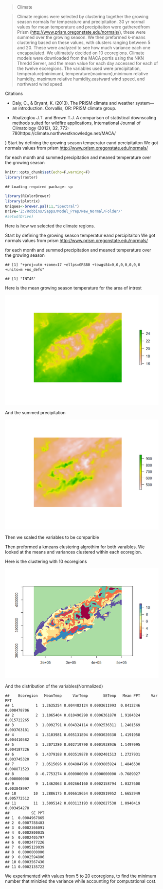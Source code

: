 

> Climate

> Climate regions were selected by clustering together the growing season normals for temperature and precipitaiton. 30 yr normal values for mean
temperature and precipitaiton were gatheredfrom Prism (http://www.prism.oregonstate.edu/normals/), these were summed over the growing season. 
We then preformed k-means clustering based on these values, with clusters ranging between 5 and 20. These were analyzed to see how much variance each one
encapsulated. We ultimately decided on 10 ecoregions. 
Climate models were downloaded from the MACA portls using the NKN Thredd Server, and the mean value for each day accessed for each of the twelve ecoregions. The variables used were precipitation, temperature(minimum), temperature(maximum),minimum relative humidity, maximum relative humidity,eastward wind speed, and northward wind speed. 

Citations

* Daly, C., & Bryant, K. (2013). The PRISM climate and weather system—an introduction. Corvallis, OR: PRISM climate group.

* Abatzoglou J.T. and Brown T.J. A comparison of statistical 
downscaling methods suited for wildfire applications, International 
Journal of Climatology (2012), 32, 
772-780https://climate.northwestknowledge.net/MACA/





)
Start by defining the growing season temperatur eand percipitaiton
We got normals values from prism 
http://www.prism.oregonstate.edu/normals/

for each month and summed precipitation and meaned temperature over the growing season 




```r
knitr::opts_chunk$set(echo=F,warning=F)
library(raster)
```

```
## Loading required package: sp
```

```r
library(RColorBrewer)
library(plotrix)
Uniques<-brewer.pal(11,"Spectral")
Drive='Z:/Robbins/Sapps/Model_Prep/New_Normal/Folder/'
#setwd(Drive)
```

Here is how we selected the climate regions. 

Start by defining the growing season temperatur eand percipitaiton
We got normals values from prism 
http://www.prism.oregonstate.edu/normals/

for each month and summed precipitation and meaned temperature over the growing season 

```
## [1] "+proj=utm +zone=17 +ellps=GRS80 +towgs84=0,0,0,0,0,0,0 +units=m +no_defs"
```

```
## [1] "INT4S"
```



Here is the mean growing season temperature for the area of intrest

![](Climate_regions_notebook_files/figure-html/unnamed-chunk-4-1.png)<!-- -->

And the summed precipitation

![](Climate_regions_notebook_files/figure-html/unnamed-chunk-5-1.png)<!-- -->

Then we scaled the variables to be comparible 



Then preformed a kmeans clustering algrothim for both varaibles. 
We looked at the means and variances clustered within each ecoregion.



Here is the clustering with 10 ecoregions 

![](Climate_regions_notebook_files/figure-html/unnamed-chunk-8-1.png)<!-- -->

And the distribution of the variables(Normalized)


```
##    Ecoregion   MeanTemp     VarTemp       SETemp   Mean PPT     Var PPT
## 1          1  1.2635254 0.004482124 0.0003611993  0.8412246 0.008478706
## 2          2  1.1065404 0.010490298 0.0006361870  1.9184324 0.015722265
## 3          3  1.0992791 0.004324114 0.0002536311  1.2401569 0.003763181
## 4          4  1.3103981 0.005131894 0.0003020330  1.4191958 0.004410582
## 5          5  1.3071280 0.002719790 0.0001938936  1.1497095 0.004187226
## 6          6  1.4379188 0.003519878 0.0002401513  1.2727931 0.003745320
## 7          7  1.0515696 0.004884796 0.0003805924  1.4846530 0.008871523
## 8          8 -0.7753274 0.000000000 0.0000000000 -0.7689027 0.000000000
## 9          9  1.1462063 0.002664160 0.0002158794  1.0327600 0.003848997
## 10        10  1.2886175 0.006618654 0.0003819952  1.6652949 0.005772512
## 11        11  1.5095142 0.003113193 0.0002027538  1.0940419 0.003454278
##          SE PPT
## 1  0.0004967865
## 2  0.0007788403
## 3  0.0002366091
## 4  0.0002800035
## 5  0.0002405797
## 6  0.0002477226
## 7  0.0005129039
## 8  0.0000000000
## 9  0.0002594806
## 10 0.0003567430
## 11 0.0002135722
```

We experimented with values from 5 to 20 ecoregions, to find the minimum number that minizied the variance while accounting for computational cost. 





